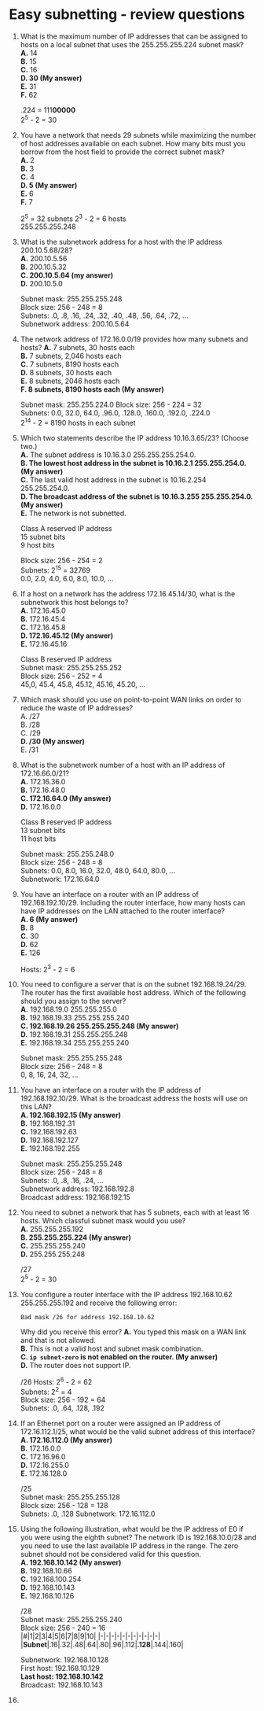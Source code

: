 # Easy subnetting - review questions

1. What is the maximum number of IP addresses that can be assigned to hosts on a local subnet that uses the 255.255.255.224 subnet mask?  
    **A.** 14  
    **B.** 15  
    **C.** 16  
    **D. 30 (My answer)**   
    **E.** 31  
    **F.** 62  

    .224 = 111**00000**  
    2<sup>5</sup> - 2 = 30

2. You have a network that needs 29 subnets while maximizing the number of host addresses available on each subnet. How many bits must you borrow from the host field to provide the correct subnet mask?  
    **A.** 2  
    **B.** 3  
    **C.** 4  
    **D. 5 (My answer)**   
    **E.** 6  
    **F.** 7  

    2<sup>5</sup> = 32 subnets
    2<sup>3</sup> - 2 = 6 hosts   
    255.255.255.248
    
3. What is the subnetwork address for a host with the IP address 200.10.5.68/28?  
    **A.** 200.10.5.56  
    **B.** 200.10.5.32  
    **C. 200.10.5.64 (my answer)**  
    **D.** 200.10.5.0  

    Subnet mask: 255.255.255.248  
    Block size: 256 - 248 = 8  
    Subnets: .0, .8, .16, .24, .32, .40, .48, .56, .64, .72, ...  
    Subnetwork address: 200.10.5.64  

4. The network address of 172.16.0.0/19 provides how many subnets and hosts?
    **A.** 7 subnets, 30 hosts each  
    **B.** 7 subnets, 2,046 hosts each  
    **C.** 7 subnets, 8190 hosts each  
    **D.** 8 subnets, 30 hosts each  
    **E.** 8 subnets, 2046 hosts each  
    **F. 8 subnets, 8190 hosts each (My answer)**  
    
    Subnet mask: 255.255.224.0 
    Block size: 256 - 224 = 32  
    Subnets: 0.0, 32.0, 64.0, .96.0, .128.0, .160.0, .192.0, .224.0  
    2<sup>14</sup> - 2 = 8190 hosts in each subnet

5. Which two statements describe the IP address 10.16.3.65/23? (Choose two.)  
**A.** The subnet address is 10.16.3.0 255.255.255.254.0.  
**B. The lowest host address in the subnet is 10.16.2.1 255.255.254.0. (My answer)**  
**C.** The last valid host address in the subnet is 10.16.2.254 255.255.254.0.  
**D. The broadcast address of the subnet is 10.16.3.255 255.255.254.0. (My answer)**  
**E.** The network is not subnetted.  

    Class A reserved IP address  
    15 subnet bits  
    9 host bits  

    Block size: 256 - 254 = 2  
    Subnets: 2<sup>15</sup> = 32769  
    0.0, 2.0, 4.0, 6.0, 8.0, 10.0, ...  

6. If a host on a network has the address 172.16.45.14/30, what is the subnetwork this host belongs to?  
**A.** 172.16.45.0  
**B.** 172.16.45.4  
**C.** 172.16.45.8  
**D. 172.16.45.12 (My answer)**  
**E.** 172.16.45.16

    Class B reserved IP address  
    Subnet mask: 255.255.255.252  
    Block size: 256 - 252 = 4  
    45,0, 45.4, 45.8, 45.12, 45.16, 45.20, ...  

7. Which mask should you use on point-to-point WAN links on order to reduce the waste of IP addresses?  
A. /27  
B. /28  
C. /29  
**D. /30 (My answer)**  
E. /31  

8. What is the subnetwork number of a host with an IP address of 172.16.66.0/21?  
**A.** 172.16.36.0  
**B.** 172.16.48.0  
**C. 172.16.64.0 (My answer)**   
**D.** 172.16.0.0  

    Class B reserved IP address  
    13 subnet bits  
    11 host bits  

    Subnet mask: 255.255.248.0  
    Block size: 256 - 248 = 8  
    Subnets: 0.0, 8.0, 16.0, 32.0, 48.0, 64.0, 80.0, ...  
    Subnetwork: 172.16.64.0  

9. You have an interface on a router with an IP address of 192.168.192.10/29. Including the router interface, how many hosts can have IP addresses on the LAN attached to the router interface?  
**A. 6 (My answer)**  
**B.** 8  
**C.** 30  
**D.** 62  
**E.** 126  

    Hosts: 2<sup>3</sup> - 2 = 6  

10. You need to configure a server that is on the subnet 192.168.19.24/29. The router has the first available host address. Which of the following should you assign to the server?  
**A.** 192.168.19.0 255.255.255.0  
**B.** 192.168.19.33 255.255.255.240  
**C. 192.168.19.26 255.255.255.248 (My answer)**  
**D.** 192.168.19.31 255.255.255.248  
**E.** 192.168.19.34 255.255.255.240  

    Subnet mask: 255.255.255.248  
    Block size: 256 - 248 = 8  
    0, 8, 16, 24, 32, ...  

11. You have an interface on a router with the IP address of 192.168.192.10/29. What is the broadcast address the hosts will use on this LAN?  
**A. 192.168.192.15 (My answer)**  
**B.** 192.168.192.31  
**C.** 192.168.192.63  
**D.** 192.168.192.127  
**E.** 192.168.192.255

    Subnet mask: 255.255.255.248  
    Block size: 256 - 248 = 8  
    Subnets: .0, .8, .16, .24, ...  
    Subnetwork address: 192.168.192.8  
    Broadcast address: 192.168.192.15

12. You need to subnet a network that has 5 subnets, each with at least 16 hosts. Which classful subnet mask would you use?  
**A.** 255.255.255.192  
**B. 255.255.255.224 (My answer)**   
**C.** 255.255.255.240  
**D.** 255.255.255.248  

    /27  
    2<sup>5</sup> - 2 = 30  

13. You configure a router interface with the IP address 192.168.10.62 255.255.255.192 and receive the following error:  

    `Bad mask /26 for address 192.168.10.62`  

    Why did you receive this error?
    **A.** You typed this mask on a WAN link and that is not allowed.  
    **B.** This is not a valid host and subnet mask combination.  
    **C. `ip subnet-zero` is not enabled on the router. (My anwser)**  
    **D.** The router does not support IP.  

    /26
    Hosts: 2<sup>6</sup> - 2 = 62  
    Subnets: 2<sup>2</sup> = 4  
    Block size: 256 - 192 = 64  
    Subnets: .0, .64, .128, .192  

14. If an Ethernet port on a router were assigned an IP address of 172.16.112.1/25, what would be the valid subnet address of this interface?  
**A. 172.16.112.0 (My answer)**  
**B.** 172.16.0.0  
**C.** 172.16.96.0  
**D.** 172.16.255.0  
**E.** 172.16.128.0  

    /25  
    Subnet mask: 255.255.255.128  
    Block size: 256 - 128 = 128  
    Subnets: .0, .128
    Subnetwork: 172.16.112.0  

15. Using the following illustration, what would be the IP address of E0 if you were using the eighth subnet? The network ID is 192.168.10.0/28 and you need to use the last available IP address in the range. The zero subnet should not be considered valid for this question.  
**A. 192.168.10.142 (My answer)**  
**B.** 192.168.10.66  
**C.** 192.168.100.254  
**D.** 192.168.10.143  
**E.** 192.168.10.126  

    /28  
    Subnet mask: 255.255.255.240  
    Block size: 256 - 240 = 16  
    |#|1|2|3|4|5|6|7|8|9|10|
    |-|-|-|-|-|-|-|-|-|-|-|
    |**Subnet**|.16|.32|.48|.64|.80|.96|.112|**.128**|.144|.160|

    Subnetwork: 192.168.10.128  
    First host: 192.168.10.129  
    **Last host: 192.168.10.142**  
    Broadcast: 192.168.10.143

16. 